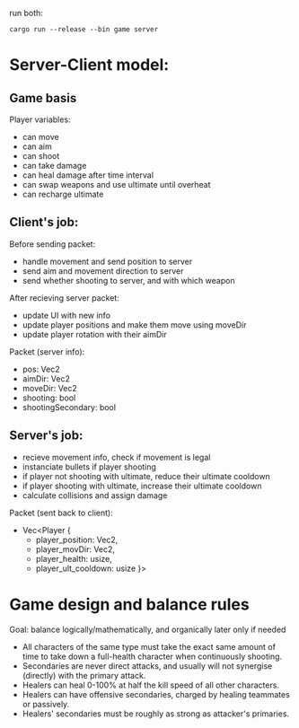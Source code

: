 run both:
```
cargo run --release --bin game server
```

# Server-Client model:

## Game basis

Player variables:
- can move
- can aim
- can shoot
- can take damage
- can heal damage after time interval
- can swap weapons and use ultimate until overheat
- can recharge ultimate

## Client's job:
Before sending packet:
- handle movement and send position to server
- send aim and movement direction to server
- send whether shooting to server, and with which weapon

After recieving server packet:
- update UI with new info
- update player positions and make them move using moveDir
- update player rotation with their aimDir

Packet (server info):
- pos: Vec2
- aimDir: Vec2
- moveDir: Vec2
- shooting: bool
- shootingSecondary: bool

## Server's job:
- recieve movement info, check if movement is legal
- instanciate bullets if player shooting
- if player not shooting with ultimate, reduce their ultimate cooldown
- if player shooting with ultimate, increase their ultimate cooldown
- calculate collisions and assign damage

Packet (sent back to client):
- Vec<Player {
    - player_position: Vec2,
    - player_movDir: Vec2,
    - player_health: usize,
    - player_ult_cooldown: usize }>

# Game design and balance rules
Goal: balance logically/mathematically, and organically later only if needed
- All characters of the same type must take the exact same amount of time to take down a full-health character when continuously shooting.
- Secondaries are never direct attacks, and usually will not synergise (directly) with the primary attack.
- Healers can heal 0-100% at half the kill speed of all other characters.
- Healers can have offensive secondaries, charged by healing teammates or passively.
- Healers' secondaries must be roughly as strong as attacker's primaries.